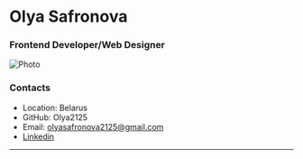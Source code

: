 # **Olya Safronova**

### Frontend Developer/Web Designer
![Photo](/rsschool-cv/avatar/photo.png)

### Contacts
* Location: Belarus
* GitHub: Olya2125
* Email: olyasafronova2125@gmail.com
* [Linkedin](https://www.linkedin.com/in/olya-safronova-42b560190/)

---